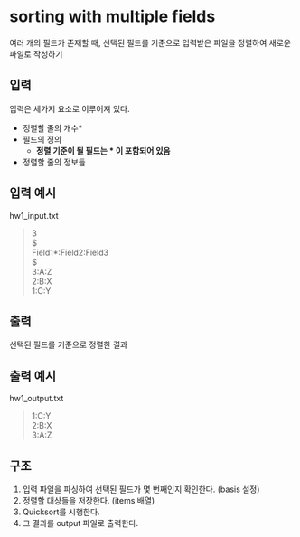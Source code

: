 # sorting with multiple fields
여러 개의 필드가 존재할 때, 선택된 필드를 기준으로 입력받은 파일을 정렬하여 새로운 파일로 작성하기

## 입력
입력은 세가지 요소로 이루어져 있다.
- 정렬할 줄의 개수*
- 필드의 정의
  + **정렬 기준이 될 필드는 \* 이 포함되어 있음**
- 정렬할 줄의 정보들

## 입력 예시
hw1_input.txt

> 3 <br>
> $ <br>
> Field1*:Field2:Field3 <br>
> $ <br>
> 3:A:Z <br>
> 2:B:X <br>
> 1:C:Y <br>

## 출력
선택된 필드를 기준으로 정렬한 결과

## 출력 예시
hw1_output.txt
> 1:C:Y <br>
> 2:B:X <br>
> 3:A:Z <br>

## 구조
1. 입력 파일을 파싱하여 선택된 필드가 몇 번째인지 확인한다. (basis 설정)
2. 정렬할 대상들을 저장한다. (items 배열)
3. Quicksort를 시행한다.
4. 그 결과를 output 파일로 출력한다.
